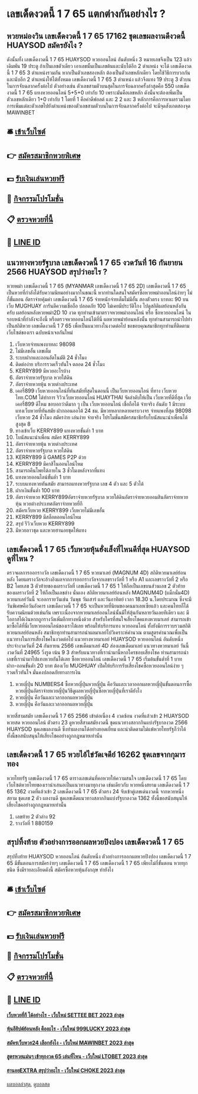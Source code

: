# เลขเด็ดงวดนี้ 1 7 65 แตกต่างกันอย่างไร ?
## หวยหม่องวิน เลขเด็ดงวดนี้ 1 7 65 17162 ชุดเลขผลงานดีงวดนี้ HUAYSOD สมัครยังไง ?
ดังนั้นทั้ง เลขเด็ดงวดนี้ 1 7 65 HUAYSOD หวยออนไลน์ อันดับหนึ่ง 3 หมายเลขจึงเป็น 123 แล้วเดิมพัน 19 ประตู
ถ้าเป็นเลขตัวเดียว เอาเลขนั้นเป็นเลขต้นและนับได้อีก 2 ตำแหน่ง จะได้ เลขเด็ดงวดนี้ 1 7 65 3 ตำแหน่งรวมกัน หากเป็นตัวเลขสองหลัก ต้องเป็นตัวเลขหลักเดียว โดยใช้วิธีการบวกกันและนับอีก 2 ตำแหน่งให้ได้ทั้งหมด เลขเด็ดงวดนี้ 1 7 65 3 ตำแหน่ง แล้วจึงแทง 19 ประตู 3 ตัวบนในการจับฉลากครั้งต่อไป
ตัวอย่างเช่น ตัวเลขสามตัวบนสุดในการจับฉลากครั้งล่าสุดคือ 550 เลขเด็ดงวดนี้ 1 7 65 แทงหวยออนไลน์
5+5+0 เท่ากับ 10 เพราะมันคือเลขหลัก ดังนั้นจะต้องเพิ่มเป็นตัวเลขหลักเดียว 1+0 เท่ากับ 1 โดยที่ 1 คือค่าดีฟอลต์ และ 2 2 และ 3
หลักการคือการหาผลรวมโดยการเพิ่มแต่ละตัวเลขไปยังตำแหน่งของตัวเลขสามตัวบนในการจับฉลากครั้งต่อไป จะมีจุดสังเกตสองจุด MAWINBET

## 🛎 [เข้าเว็บไซต์](https://bit.ly/3BG5bNw)
## 👉 [สมัครสมาชิกหวยพิเศษ](https://bit.ly/3BG5bNw)
## 💵 [รับเงินเล่นหวยฟรี](https://bit.ly/3C3mvgS)
## 👑 [กิจกรรมโปรโมชั่น](https://bit.ly/3C3mvgS)
## 📋 [ตรวจหวยที่นี้](https://bit.ly/3C3mvgS)
## 📱 [LINE ID](https://bit.ly/3C3mvgS)

## แนวทางหวยรัฐบาล เลขเด็ดงวดนี้ 1 7 65 งวดวันที่ 16 กันยายน 2566 HUAYSOD สรุปว่าอะไร ?
หวยพม่า เลขเด็ดงวดนี้ 1 7 65 (MYANMAR เลขเด็ดงวดนี้ 1 7 65 2D) เลขเด็ดงวดนี้ 1 7 65 เป็นหวยที่กำลังได้รับความนิยมอย่างมากในขณะนี้ หากท่านใดสนใจสมัครซื้อหวยพม่าออนไลน์ง่ายๆ ไม่กี่ขั้นตอน อัตราจ่ายคุ้มค่า เลขเด็ดงวดนี้ 1 7 65 จ่ายหนักจ่ายเต็มไม่มีอั้น สองตัวตรง บาทละ 90 บนเว็บ MUGHUAY การันตีความเชื่อถือ ปลอดภัย 100 ไม่เคยมีประวัติโกง ไปดูสถิติผลย้อนหลังกันครับ
ผลย้อนหลังหวยพม่า2D 10 งวด ทุกท่านเข้ามาตรวจหวยพม่าออนไลน์ หรือ ซื้อหวยออนไลน์ ในรอบหน้าที่กำลังจะถึงนี้ หรือตรวจหวยออนไลน์ได้ที่นี่ ผลหวยพม่าย้อนหลังนั้น ทุกท่านสามารถนำไปทำเป็นสถิติหวย เลขเด็ดงวดนี้ 1 7 65 เพื่อเป็นแนวทางในงวดต่อไป ขอขอบคุณสมาชิกทุกท่านที่ติดตามเว็บไซต์ของเรา ฉบับหน้าเจอกันใหม่
1. เว็บหวยจ่ายแพงบาทละ 98098
2. ไม่มีเลขอั้น เลขเต็ม
3. ระบบฝากและถอนอัตโนมัติ 24 ชั่วโมง
4. ติดต่อง่าย บริการรวดเร็วทันใจ ตลอด 24 ชั่วโมง
5. KERRY899 มีหวยอะไรบ้าง
6. อัตราจ่ายหวยรัฐบาล หวยใต้ดิน
7. อัตราจ่ายหวยหุ้น หวยต่างประเทศ
8. เคอรี่899 เว็บหวยออนไลน์ที่ทันสมัยที่สุดในตอนนี้ เป็นเว็บหวยออนไลน์ ที่ทาง เว็บหวยไทย.COM ได้ทำการ ริวิวเว็บหวยออนไลน์ HUAYTHAI จัดลำดับให้เป็น เว็บหวยที่ดีที่สุด เว็บ เคอรี่899 ดีไหม ขอบอกว่าดีมาก ๆ เป็น เว็บหวยออนไลน์ เชื่อถือได้ จ่ายจริง อันดับ 1 มีระบบแทงเว็บหวยที่ทันสมัย ฝากถอนออโต้ 24 ชม. มีหวยหลากหลายครบวงจร จ่ายแพงที่สุด 98098 เว็บหวย 24 ชั่วโมง สมัครง่าย เล่นง่าย จ่ายจริง โปรโมชั่นสมัครสมาชิกรับโบนัสแนะนำเพื่อนได้สูงสุด 8
9. ทางเข้าเว็บ KERRY899 แทงหวยขั้นต่ำ 1 บาท
10. โบนัสแนะนำเพื่อน สมัคร KERRY899
11. อัตราจ่ายหวยหุ้น หวยต่างประเทศ
12. อัตราจ่ายหวยรัฐบาล หวยใต้ดิน
13. KERRY899 มี GAMES P2P ด้วย
14. KERRY899 มีคาสิโนออนไลน์ไหม
15. สามารถคืนโพยได้ภายใน 3 ชั่วโมงหลังจากที่แทง
16. แทงหวยออนไลน์ขั้นต่ำ 1 บาท
17. ระบบแทงหวยทันสมัย สามารถแทงหวยรัฐบาล เลข 4 ตัว และ 5 ตัวได้
18. ฝากเงินขั้นต่ำ 100 บาท
19. อัตราจ่ายหวย KERRY899อัตราจ่ายหวยรัฐบาล หวยใต้ดินอัตราจ่ายหวยออมสินอัตราจ่ายหวยหุ้น หวยต่างประเทศอัตราจ่ายหวยยี่กี
20. สมัครเว็บหวย KERRY899 เว็บหวยไม่มีเลขอั้น
21. KERRY899 มีสล็อตออนไลน์ไหม
22. สรุป รีวิวเว็บหวย KERRY899
23. มีหวยลาวชุด และหวยฮานอยชุดให้แทง

## เลขเด็ดงวดนี้ 1 7 65 เว็บหวยหุ้นฮั่งเส็งที่ไหนดีที่สุด HUAYSOD ดูที่ไหน ?
ตรวจผลการออกรางวัล เลขเด็ดงวดนี้ 1 7 65 หวยมาเลย์ (MAGNUM 4D) สถิติหวยมาเลย์ย้อนหลัง โดยผลรางวัลจะอ้างอิงผลจากการออกรางวัลจากเลขรางวัลที่ 1 หรือ A1 และเลขรางวัลที่ 2 หรือ B2 โดยเลข 3 ตัวท้ายของผลรางวัลที่ เลขเด็ดงวดนี้ 1 7 65 1 ให้ถือเป็นเลขบนส่วนเลข 2 ตัวท้าย ของผลรางวัลที่ 2 ให้ถือเป็นเลขล่าง นั่นเอง
สถิติหวยมาเลย์ย้อนหลัง MAGNUM4D (แม็กนั่ม4D) หวยมาเลย์วันนี้ จะออกรายวันเช่น วันพุธ วันเสาร์ และวันอาทิตย์ เวลา 18.30 น.โดยประมาณ ซึ่งจะมีวันพิเศษคือวันอังคาร เลขเด็ดงวดนี้ 1 7 65 จะเป็นหวยที่นิยมของคนมาเลยเซียแล้ว และคนไทยก็ได้รับความนิยมด้วยเช่นกัน เพราะเนื่องจากหวยมาเลย์ออนไลน์นั้นมีให้ลุ้นกันหลายวันเลยทีเดียว และ มีโอกาสได้เงินหากถูกรางวัลเพิ่มอีกทางหนึ่งด้วย
สำหรับใครที่สนใจเสี่ยงโชคแทงหวยมาเลย์ สามารถเข้ามาซื้อได้ที่นี่เว็บหวยออนไลน์ของเราได้เลย พร้อมให้บริการแทง หวยออนไลน์ ทั้งยังมีการรวบรวมสถิติหวยมาเลย์ย้อนหลัง สมาชิกทุกท่านสามารถนำผลมาเลย์ไปวิเคราะห์คำนวณ ตามสูตรคำนวณเพื่อเป็นแนวทางในการเสี่ยงโชคในงวดต่อไป
แนวทางหวยมาเลย์ HUAYSOD หวยออนไลน์ อันดับหนึ่ง ประจำงวดวันที่ 24 กันยายน 2566 เลขเด็ดมาเลย์ 4D ส่องเลขเด็ดมาเลย์ แนวทางหวยมาเลย์ วันนี้ งวดวันที่ 24965 วิ่งรูด เน้น 9 3 สำหรับแนวทางที่เรานำมานี้หากใครชอบเสี่ยงโชค ท่านสามารถนำเลขที่เรานำมาไปแทงหวยกันได้เลย ซื้อหวยออนไลน์ เลขเด็ดงวดนี้ 1 7 65 เริ่มต้นขั้นต่ำที่ 1 บาท ฝาก-ถอนขั้นต่ำ 20 บาท ต้องเว็บ MUGHUAY เปิดให้บริการรับเสี่ยงโชคซื้อหวยออนไลน์ง่าย ๆ รวดเร็วทันใจ มั่นคงปลอดภัยทางการเงิน
1. หวยญี่ปุ่น NUMBERS4 ซื้อหวยญี่ปุ่นหวยญี่ปุ่น คือวันและเวลาออกผลหวยญี่ปุ่นขั้นตอนการซื้อหวยญี่ปุ่นอัตราจ่ายหวยญี่ปุ่นวิธีดูผลหวยญี่ปุ่นซื้อหวยญี่ปุ่นที่เราดียังไง
2. หวยญี่ปุ่น คือวันและเวลาออกผลหวยญี่ปุ่น
3. หวยญี่ปุ่น คือวันและเวลาออกผลหวยญี่ปุ่น

หวยสี่สามสมัย เลขเด็ดงวดนี้ 1 7 65 2566 เข้าต่อเนื่อง 4 งวดซ้อน งวดที่แล้วเข้า 2 HUAYSOD หวยสด หวยออนไลน์ ตัวตรง 23 ดูหวยสี่สามสมัยงวดนี้ ชุดแนวทางสลากกินแบ่งรัฐบาลงวด 2566 HUAYSOD ชุดเลขผลงานดี ซึ่งทำผลงานได้อย่างยอดเยี่ยม และน่าติดตามไม่แพ้หวยไทยรัฐก็ว่าได้ ทั้งนี้ขอสนับสนุนให้เสี่ยงโชคอย่างถูกกฎหมายเท่านั้น

## เลขเด็ดงวดนี้ 1 7 65 หวยไอ้ไข่วัดเจดีย์ 16262 ชุดเลขจากกุมารทอง
หวยไทยรัฐ เลขเด็ดงวดนี้ 1 7 65 ตารางเลขเด่นที่คอหวยให้ความสนใจ เลขเด็ดงวดนี้ 1 7 65 โดบเว็บไซต์หวยไทยของเรานำเสนอเป็นแนวทางมาทุกงวด เช่นเดียวกับ หวยหนึ่งสยาม เลขเด็ดงวดนี้ 1 7 65 1362 งวดที่แล้วเข้า 2 เลขเด็ดงวดนี้ 1 7 65 ตัวตรง 24 จับเข้าคู่เลขเด่นงวดนี้ จากหวยหนึ่งสยาม ชุดเลข 2 ตัว ผลงานดี ชุดเลขเด็ดแนวทางสลากกินแบ่งรัฐบาลงวด 1362 ทั้งนี้ขอสนับสนุนให้เสี่ยงโชคอย่างถูกกฎหมายเท่านั้น
1. เลขท้าย 2 ตัวล่าง 92
2. รางวัลที่ 1 880159

## สรุปทิ้งท้าย ตัวอย่างการออกผลหวยปิงปอง เลขเด็ดงวดนี้ 1 7 65
สรุปทิ้งท้าย HUAYSOD หวยออนไลน์ อันดับหนึ่ง ตัวอย่างการออกผลหวยปิงปอง เลขเด็ดงวดนี้ 1 7 65 มีขั้นตอนการสมัครง่ายๆ เลขเด็ดงวดนี้ 1 7 65 เลขเด็ดงวดนี้ 1 7 65 เพียงไม่กี่ขั้นตอน หวยทุกชนิด ซึ่งมีรายละเอียดดังนี้
สมัครซื้อหวยหุ้นอังกฤษ ทำยังไง

## 🛎 [เข้าเว็บไซต์](https://bit.ly/3BG5bNw)
## 👉 [สมัครสมาชิกหวยพิเศษ](https://bit.ly/3BG5bNw)
## 💵 [รับเงินเล่นหวยฟรี](https://bit.ly/3C3mvgS)
## 👑 [กิจกรรมโปรโมชั่น](https://bit.ly/3C3mvgS)
## 📋 [ตรวจหวยที่นี้](https://bit.ly/3C3mvgS)
## 📱 [LINE ID](https://bit.ly/3C3mvgS)

#### [เว็บหวยยี่กี ได้อย่างไร - เว็บใหม่ SETTEE BET 2023 ล่าสุด](https://atom.io/themes/เว็บหวยยี่กี%20ได้อย่างไร%20-%20เว็บใหม่%20settee%20bet%202023%20ล่าสุด)
#### [หุ้นอียิปต์ย้อนหลัง คืออะไร - เว็บใหม่ 999LUCKY 2023 ล่าสุด](https://atom.io/themes/หุ้นอียิปต์ย้อนหลัง%20คืออะไร%20-%20เว็บใหม่%20999lucky%202023%20ล่าสุด)
#### [สมัครเว็บหวย24 เลือกยังไง - เว็บใหม่ MAWINBET 2023 ล่าสุด](https://atom.io/themes/สมัครเว็บหวย24%20เลือกยังไง%20-%20เว็บใหม่%20mawinbet%202023%20ล่าสุด)
#### [สูตรหวยแม่นๆ เข้าทุกงวด 65 เล่นที่ไหน - เว็บใหม่ LTOBET 2023 ล่าสุด](https://atom.io/themes/สูตรหวยแม่นๆ%20เข้าทุกงวด%2065%20เล่นที่ไหน%20-%20เว็บใหม่%20ltobet%202023%20ล่าสุด)
#### [ฮานอยEXTRA สรุปว่าอะไร - เว็บใหม่ CHOKE 2023 ล่าสุด](https://atom.io/themes/ฮานอยextra%20สรุปว่าอะไร%20-%20เว็บใหม่%20choke%202023%20ล่าสุด)

[ผลบอลล่าสุด](https://siamsport.tv "ผลบอลล่าสุด"), [ดูบอลสด](https://siamsport.tv/ดูบอลสด "ดูบอลสด")